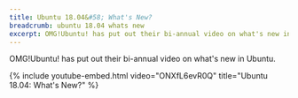 ```yaml
---
title: Ubuntu 18.04&#58; What's New?
breadcrumb: ubuntu 18.04 whats new
excerpt: OMG!Ubuntu! has put out their bi-annual video on what's new in Ubuntu.
---
```


OMG!Ubuntu! has put out their bi-annual video on what's new in Ubuntu.

{% include youtube-embed.html video="ONXfL6evR0Q" title="Ubuntu 18.04: What's New?" %}
